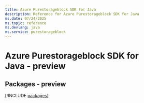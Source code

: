 ```yaml
---
title: Azure Purestorageblock SDK for Java
description: Reference for Azure Purestorageblock SDK for Java
ms.date: 07/24/2025
ms.topic: reference
ms.devlang: java
ms.service: purestorageblock
---
```

# Azure Purestorageblock SDK for Java - preview
## Packages - preview
[!INCLUDE [packages](purestorageblock-index.md)]